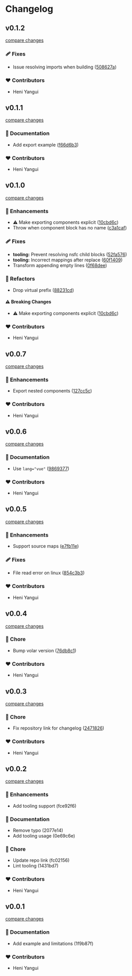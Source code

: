 # Changelog


## v0.1.2

[compare changes](https://github.com/HunYan-io/vite-plugin-vue-nested-sfc/compare/v0.1.1...v0.1.2)


### 🩹 Fixes

  - Issue resolving imports when building ([508627a](https://github.com/HunYan-io/vite-plugin-vue-nested-sfc/commit/508627a))

### ❤️  Contributors

- Heni Yangui

## v0.1.1

[compare changes](https://github.com/HunYan-io/vite-plugin-vue-nested-sfc/compare/v0.1.0...v0.1.1)


### 📖 Documentation

  - Add export example ([f66d6b3](https://github.com/HunYan-io/vite-plugin-vue-nested-sfc/commit/f66d6b3))

### ❤️  Contributors

- Heni Yangui

## v0.1.0

[compare changes](https://github.com/HunYan-io/vite-plugin-vue-nested-sfc/compare/v0.0.7...v0.1.0)


### 🚀 Enhancements

  - ⚠️  Make exporting components explicit ([10cbd6c](https://github.com/HunYan-io/vite-plugin-vue-nested-sfc/commit/10cbd6c))
  - Throw when component block has no name ([c3a1caf](https://github.com/HunYan-io/vite-plugin-vue-nested-sfc/commit/c3a1caf))

### 🩹 Fixes

  - **tooling:** Prevent resolving nsfc child blocks ([52fa576](https://github.com/HunYan-io/vite-plugin-vue-nested-sfc/commit/52fa576))
  - **tooling:** Incorrect mappings after replace ([60f1409](https://github.com/HunYan-io/vite-plugin-vue-nested-sfc/commit/60f1409))
  - Transform appending empty lines ([0f68dee](https://github.com/HunYan-io/vite-plugin-vue-nested-sfc/commit/0f68dee))

### 💅 Refactors

  - Drop virtual prefix ([88231cd](https://github.com/HunYan-io/vite-plugin-vue-nested-sfc/commit/88231cd))

#### ⚠️  Breaking Changes

  - ⚠️  Make exporting components explicit ([10cbd6c](https://github.com/HunYan-io/vite-plugin-vue-nested-sfc/commit/10cbd6c))

### ❤️  Contributors

- Heni Yangui

## v0.0.7

[compare changes](https://github.com/HunYan-io/vite-plugin-vue-nested-sfc/compare/v0.0.6...v0.0.7)


### 🚀 Enhancements

  - Export nested components ([127cc5c](https://github.com/HunYan-io/vite-plugin-vue-nested-sfc/commit/127cc5c))

### ❤️  Contributors

- Heni Yangui

## v0.0.6

[compare changes](https://github.com/HunYan-io/vite-plugin-vue-nested-sfc/compare/v0.0.5...v0.0.6)


### 📖 Documentation

  - Use `lang="vue"` ([9869377](https://github.com/HunYan-io/vite-plugin-vue-nested-sfc/commit/9869377))

### ❤️  Contributors

- Heni Yangui

## v0.0.5

[compare changes](https://github.com/HunYan-io/vite-plugin-vue-nested-sfc/compare/v0.0.4...v0.0.5)


### 🚀 Enhancements

  - Support source maps ([e7fb11e](https://github.com/HunYan-io/vite-plugin-vue-nested-sfc/commit/e7fb11e))

### 🩹 Fixes

  - File read error on linux ([854c3b3](https://github.com/HunYan-io/vite-plugin-vue-nested-sfc/commit/854c3b3))

### ❤️  Contributors

- Heni Yangui

## v0.0.4

[compare changes](https://github.com/HunYan-io/vite-plugin-vue-nested-sfc/compare/v0.0.3...v0.0.4)


### 🏡 Chore

  - Bump volar version ([76db8c1](https://github.com/HunYan-io/vite-plugin-vue-nested-sfc/commit/76db8c1))

### ❤️  Contributors

- Heni Yangui

## v0.0.3

[compare changes](https://github.com/HunYan-io/vite-plugin-vue-nested-sfc/compare/v0.0.2...v0.0.3)


### 🏡 Chore

  - Fix repository link for changelog ([2471826](https://github.com/HunYan-io/vite-plugin-vue-nested-sfc/commit/2471826))

### ❤️  Contributors

- Heni Yangui

## v0.0.2

[compare changes](https://github.com/HunYan-io/vite-plugin-vue-nested-sfc/compare/v0.0.1...v0.0.2)


### 🚀 Enhancements

  - Add tooling support (fce92f6)

### 📖 Documentation

  - Remove typo (2077e14)
  - Add tooling usage (0e69c6e)

### 🏡 Chore

  - Update repo link (fc02156)
  - Lint tooling (1431bd7)

### ❤️  Contributors

- Heni Yangui

## v0.0.1

[compare changes](https://github.com/HunYan-io/vite-plugin-vue-nested-sfc/compare/v0.0.0...v0.0.1)


### 📖 Documentation

  - Add example and limitations (1f9b87f)

### ❤️  Contributors

- Heni Yangui


